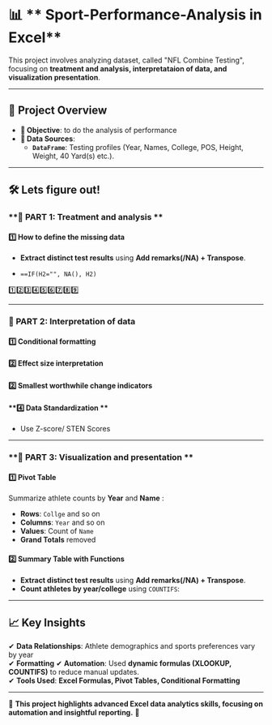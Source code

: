
# 📊 ** Sport-Performance-Analysis in Excel**  

This project involves analyzing dataset, called "NFL Combine Testing", focusing on **treatment and analysis, interpretataion of data, and visualization presentation**. 

---

## **📌 Project Overview**  
- **🎯 Objective**: to do the analysis of performance 
- **📂 Data Sources**:  
  - **`DataFrame`**: Testing profiles (Year, Names, College, POS, Height, Weight, 40 Yard(s) etc.).  

---

## **🛠 Lets figure out!**  

### **🔹 PART 1: Treatment and analysis **  

#### **1️⃣ How to define the missing data**  

- **Extract distinct test results** using **Add remarks(/NA) + Transpose**.  
- 
  ```excel
  ==IF(H2="", NA(), H2)
  ```  
1️⃣2️⃣3️⃣4️⃣5️⃣6️⃣7️⃣8️⃣9️⃣

---

### **🔹 PART 2: Interpretation of data**  
#### **1️⃣ Conditional formatting**  
#### **2️⃣ Effect size interpretation**  
#### **2️⃣ Smallest worthwhile change indicators** 
#### **4️⃣ Data Standardization **  
-  Use Z-score/ STEN Scores

---

### **🔹 PART 3: Visualization and presentation **  

#### **1️⃣ Pivot Table**  
Summarize athlete counts by **Year** and **Name** :  

- **Rows**: `Collge`  and so on
- **Columns**: `Year`  and so on
- **Values**: Count of `Name`  
- **Grand Totals** removed  

#### **2️⃣ Summary Table with Functions**  

- **Extract distinct test results** using **Add remarks(/NA) + Transpose**.  
- **Count athletes by year/college** using `COUNTIFS`:

---


## **📈 Key Insights**  

✔ **Data Relationships**: Athlete demographics and sports preferences vary by year  
✔ **Formatting**
✔ **Automation**: Used **dynamic formulas (XLOOKUP, COUNTIFS)** to reduce manual updates.  
✔ **Tools Used**: **Excel Formulas, Pivot Tables, Conditional Formatting**  

---

🔗 **This project highlights advanced Excel data analytics skills, focusing on automation and insightful reporting.** 🚀
